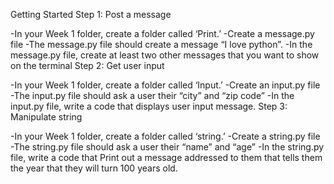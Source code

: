 Getting Started
Step 1: Post a message

-In your Week 1 folder, create a folder called ‘Print.’ 
-Create a message.py file
-The message.py file should create a message “I love python”.
-In the message.py file, create at least two other messages that you want to show on the terminal
Step 2: Get user input

-In your Week 1 folder, create a folder called ‘Input.’ 
-Create an input.py file
-The input.py file should ask a user their “city” and “zip code”
-In the input.py file, write a code that displays user input message.
Step 3: Manipulate string

-In your Week 1 folder, create a folder called ‘string.’
-Create a string.py file
-The string.py file should ask a user their “name” and “age”
-In the string.py file, write a code that Print out a message addressed to them that tells them the year  that they will turn 100 years old.
